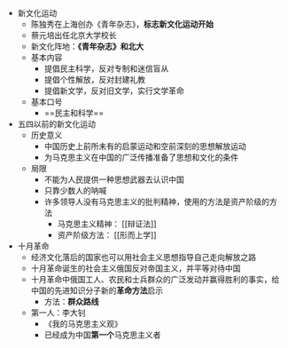 - 新文化运动
	- 陈独秀在上海创办《青年杂志》，**标志新文化运动开始**
	- 蔡元培出任北京大学校长
	- 新文化阵地：**《青年杂志》**和**北大**
	- 基本内容
		- 提倡民主科学，反对专制和迷信盲从
		- 提倡个性解放，反对封建礼教
		- 提倡新文学，反对旧文学，实行文学革命
	- 基本口号
		- ==民主和科学==
- 五四以前的新文化运动
	- 历史意义
		- 中国历史上前所未有的启蒙运动和空前深刻的思想解放运动
		- 为马克思主义在中国的广泛传播准备了思想和文化的条件
	- 局限
		- 不能为人民提供一种思想武器去认识中国
		- 只靠少数人的呐喊
		- 许多领导人没有马克思主义的批判精神，使用的方法是资产阶级的方法
			- 马克思主义精神： [[辩证法]]
			- 资产阶级方法： [[形而上学]]
- 十月革命
	- 经济文化落后的国家也可以用社会主义思想指导自己走向解放之路
	- 十月革命诞生的社会主义俄国反对帝国主义，并平等对待中国
	- 十月革命中俄国工人、农民和士兵群众的广泛发动并赢得胜利的事实，给中国的先进知识分子新的**革命方法**启示
		- 方法：**群众路线**
	- 第一人：李大钊
		- 《我的马克思主义观》
		- 已经成为中国**第一个**马克思主义者